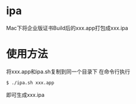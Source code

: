 # ipa
Mac下将企业版证书Build后的xxx.app打包成xxx.ipa

# 使用方法
将xxx.app和ipa.sh复制到同一个目录下
在命令行执行 
``` bash
$ ./ipa.sh xxx.app
```
即可生成xxx.ipa
